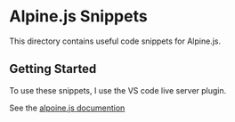 # Alpine.js Snippets

This directory contains useful code snippets for Alpine.js.

## Getting Started

To use these snippets, I use the VS code live server plugin.

See the [alpoine.js documention](https://alpinejs.dev)
